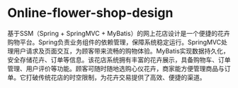 # Online-flower-shop-design
基于SSM（Spring + SpringMVC + MyBatis）的网上花店设计是一个便捷的花卉购物平台。Spring负责业务组件的依赖管理，保障系统稳定运行。SpringMVC处理用户请求及页面交互，为顾客带来流畅的购物体验。MyBatis实现数据持久化，安全存储花卉、订单等信息。该花店系统拥有丰富的花卉展示，具备购物车、订单管理、用户评价等功能。顾客可随时随地选购心仪花卉，商家能方便管理商品与订单。它打破传统花店的时空限制，为花卉交易提供了高效、便捷的渠道。
